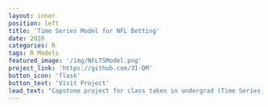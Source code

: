 ```yaml
---
layout: inner
position: left
title: 'Time Series Model for NFL Betting'
date: 2020
categories: R
tags: R Models
featured_image: '/img/NFLTSModel.png'
project_link: 'https://github.com/31-DM'
button_icon: 'flask'
button_text: 'Visit Project'
lead_text: "Capstone project for class taken in undergrad (Time Series Modeling for Business)"
---
```

